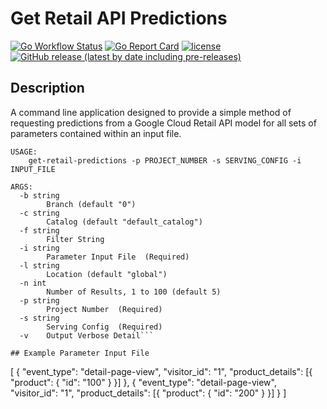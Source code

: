 # Get Retail API Predictions
[![Go Workflow Status](https://github.com/winterlabs-dev/get-retail-predictions/workflows/Go/badge.svg)](https://github.com/winterlabs-dev/get-retail-predictions/actions/workflows/go.yml)&nbsp;[![Go Report Card](https://goreportcard.com/badge/github.com/winterlabs-dev/get-retail-predictions)](https://goreportcard.com/report/github.com/winterlabs-dev/get-retail-predictions)&nbsp;[![license](https://img.shields.io/github/license/winterlabs-dev/get-retail-predictions.svg)](https://github.com/winterlabs-dev/get-retail-predictions/blob/main/LICENSE)&nbsp;[![GitHub release (latest by date including pre-releases)](https://img.shields.io/github/v/release/winterlabs-dev/get-retail-predictions?include_prereleases)](https://github.com/winterlabs-dev/get-retail-predictions/releases)


## Description
A command line application designed to provide a simple method of requesting predictions from a Google Cloud Retail API model for all sets of parameters contained within an input file.

```
USAGE:
    get-retail-predictions -p PROJECT_NUMBER -s SERVING_CONFIG -i INPUT_FILE

ARGS:
  -b string
    	Branch (default "0")
  -c string
    	Catalog (default "default_catalog")
  -f string
    	Filter String
  -i string
    	Parameter Input File  (Required)
  -l string
    	Location (default "global")
  -n int
    	Number of Results, 1 to 100 (default 5)
  -p string
    	Project Number  (Required)
  -s string
    	Serving Config  (Required)
  -v	Output Verbose Detail```

## Example Parameter Input File

```
[
  {
    "event_type": "detail-page-view",
    "visitor_id": "1",
    "product_details": [{ "product": { "id": "100" } }]
  },
  {
    "event_type": "detail-page-view",
    "visitor_id": "1",
    "product_details": [{ "product": { "id": "200" } }]
  }
]
```

